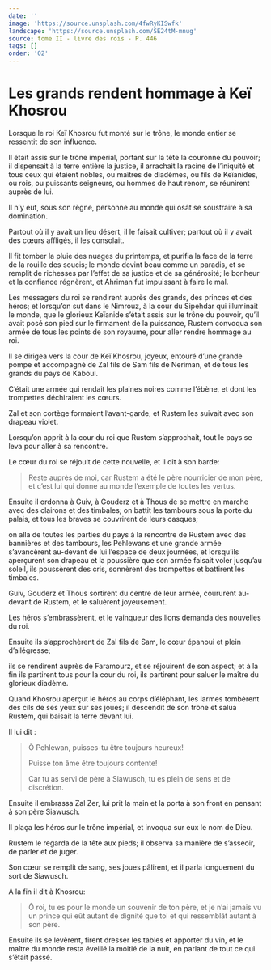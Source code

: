 ```yaml
---
date: ''
image: 'https://source.unsplash.com/4fwRyKISwfk'
landscape: 'https://source.unsplash.com/SE24tM-mnug'
source: tome II - livre des rois - P. 446
tags: []
order: '02'
---
```


# Les grands rendent hommage à Keï Khosrou

Lorsque le roi Keï Khosrou fut monté sur le trône, le monde entier se ressentit de son influence.

Il était assis sur le trône impérial, portant sur la tête la couronne du pouvoir; il dispensait à la terre entière la justice, il arrachait la racine de l’iniquité et tous ceux qui étaient nobles, ou maîtres de diadèmes, ou fils de Keïanides, ou rois, ou puissants seigneurs, ou hommes de haut renom, se réunirent auprès de lui.

Il n’y eut, sous son règne, personne au monde qui osât se soustraire à sa domination.

Partout où il y avait un lieu désert, il le faisait cultiver; partout où il y avait des cœurs affligés, il les consolait.

Il fit tomber la pluie des nuages du printemps, et purifia la face de la terre de la rouille des soucis; le monde devint beau comme un paradis, et se remplit de richesses par l’effet de sa justice et de sa générosité; le bonheur et la confiance régnèrent, et Ahriman fut impuissant à faire le mal.

Les messagers du roi se rendirent auprès des grands, des princes et des héros; et lorsqu’on sut dans le Nimrouz, à la cour du Sipehdar qui illuminait le monde, que le glorieux Keïanide s’était assis sur le trône du pouvoir, qu’il avait posé son pied sur le firmament de la puissance, Rustem convoqua son armée de tous les points de son royaume, pour aller rendre hommage au roi.

Il se dirigea vers la cour de Keï Khosrou, joyeux, entouré d’une grande pompe et accompagné de Zal fils de Sam fils de Neriman, et de tous les grands du pays de Kaboul.

C’était une armée qui rendait les plaines noires comme l’ébène, et dont les trompettes déchiraient les cœurs.

Zal et son cortège formaient l’avant-garde, et Rustem les suivait avec son drapeau violet.

Lorsqu’on apprit à la cour du roi que Rustem s’approchait, tout le pays se leva pour aller à sa rencontre.

Le cœur du roi se réjouit de cette nouvelle, et il dit à son barde:

> Reste auprès de moi, car Rustem a été le père nourricier de mon père, et c’est lui qui donne au monde l’exemple de toutes les vertus.

Ensuite il ordonna à Guiv, à Gouderz et à Thous de se mettre en marche avec des clairons et des timbales; on battit les tambours sous la porte du palais, et tous les braves se couvrirent de leurs casques;

on alla de toutes les parties du pays à la rencontre de Rustem avec des bannières et des tambours, les Pehlewans et une grande armée s’avancèrent au-devant de lui l’espace de deux journées, et lorsqu’ils aperçurent son drapeau et la poussière que son armée faisait voler jusqu’au soleil, ils poussèrent des cris, sonnèrent des trompettes et battirent les timbales.

Guiv, Gouderz et Thous sortirent du centre de leur armée, coururent au-devant de Rustem, et le saluèrent joyeusement.

Les héros s’embrassèrent, et le vainqueur des lions demanda des nouvelles du roi.

Ensuite ils s’approchèrent de Zal fils de Sam, le cœur épanoui et plein d’allégresse;

ils se rendirent auprès de Faramourz, et se réjouirent de son aspect; et à la fin ils partirent tous pour la cour du roi, ils partirent pour saluer le maître du glorieux diadème.

Quand Khosrou aperçut le héros au corps d’éléphant, les larmes tombèrent des cils de ses yeux sur ses joues; il descendit de son trône et salua Rustem, qui baisait la terre devant lui.

Il lui dit :

> Ô Pehlewan, puisses-tu être toujours heureux!
>
> Puisse ton âme être toujours contente!
>
> Car tu as servi de père à Siawusch, tu es plein de sens et de discrétion.

Ensuite il embrassa Zal Zer, lui prit la main et la porta à son front en pensant à son père Siawusch.

Il plaça les héros sur le trône impérial, et invoqua sur eux le nom de Dieu.

Rustem le regarda de la tête aux pieds; il observa sa manière de s’asseoir, de parler et de juger.

Son cœur se remplit de sang, ses joues pâlirent, et il parla longuement du sort de Siawusch.

A la fin il dit à Khosrou:

> Ô roi, tu es pour le monde un souvenir de ton père, et je n’ai jamais vu un prince qui eût autant de dignité que toi et qui ressemblât autant à son père.

Ensuite ils se levèrent, firent dresser les tables et apporter du vin, et le maître du monde resta éveillé la moitié de la nuit, en parlant de tout ce qui s’était passé.
